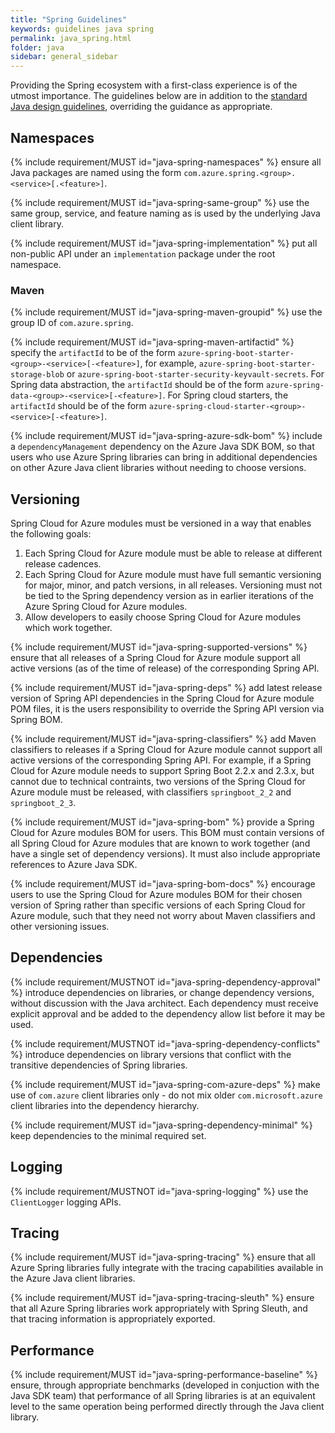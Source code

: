 ```yaml
---
title: "Spring Guidelines"
keywords: guidelines java spring
permalink: java_spring.html
folder: java
sidebar: general_sidebar
---
```


Providing the Spring ecosystem with a first-class experience is of the utmost importance. The guidelines below are in addition to the [standard Java design guidelines](https://azure.github.io/azure-sdk/java_introduction.html), overriding the guidance as appropriate.

## Namespaces

{% include requirement/MUST id="java-spring-namespaces" %} ensure all Java packages are named using the form `com.azure.spring.<group>.<service>[.<feature>]`.

{% include requirement/MUST id="java-spring-same-group" %} use the same group, service, and feature naming as is used by the underlying Java client library.

{% include requirement/MUST id="java-spring-implementation" %} put all non-public API under an `implementation` package under the root namespace.

### Maven

{% include requirement/MUST id="java-spring-maven-groupid" %} use the group ID of `com.azure.spring`.

{% include requirement/MUST id="java-spring-maven-artifactid" %} specify the `artifactId` to be of the form `azure-spring-boot-starter-<group>-<service>[-<feature>]`, for example, `azure-spring-boot-starter-storage-blob` or `azure-spring-boot-starter-security-keyvault-secrets`. 
For Spring data abstraction, the `artifactId` should be of the form `azure-spring-data-<group>-<service>[-<feature>]`.
For Spring cloud starters, the `artifactId` should be of the form `azure-spring-cloud-starter-<group>-<service>[-<feature>]`.

{% include requirement/MUST id="java-spring-azure-sdk-bom" %} include a `dependencyManagement` dependency on the Azure Java SDK BOM, so that users who use Azure Spring libraries can bring in additional dependencies on other Azure Java client libraries without needing to choose versions.

## Versioning

Spring Cloud for Azure modules must be versioned in a way that enables the following goals:

1. Each Spring Cloud for Azure module must be able to release at different release cadences.
2. Each Spring Cloud for Azure module must have full semantic versioning for major, minor, and patch versions, in all releases. Versioning must not be tied to the Spring dependency version as in earlier iterations of the Azure Spring Cloud for Azure modules.
3. Allow developers to easily choose Spring Cloud for Azure modules which work together.

{% include requirement/MUST id="java-spring-supported-versions" %} ensure that all releases of a Spring Cloud for Azure module support all active versions (as of the time of release) of the corresponding Spring API.

{% include requirement/MUST id="java-spring-deps" %} add latest release version of Spring API dependencies in the Spring Cloud for Azure module POM files, it is the users responsibility to override the Spring API version via Spring BOM.

{% include requirement/MUST id="java-spring-classifiers" %} add Maven classifiers to releases if a Spring Cloud for Azure module cannot support all active versions of the corresponding Spring API. For example, if a Spring Cloud for Azure module needs to support Spring Boot 2.2.x and 2.3.x, but cannot due to technical contraints, two versions of the Spring Cloud for Azure module must be released, with classifiers `springboot_2_2` and `springboot_2_3`.

{% include requirement/MUST id="java-spring-bom" %} provide a Spring Cloud for Azure modules BOM for users. This BOM must contain versions of all Spring Cloud for Azure modules that are known to work together (and have a single set of dependency versions). It must also include appropriate references to Azure Java SDK.

{% include requirement/MUST id="java-spring-bom-docs" %} encourage users to use the Spring Cloud for Azure modules BOM for their chosen version of Spring rather than specific versions of each Spring Cloud for Azure module, such that they need not worry about Maven classifiers and other versioning issues.

## Dependencies

{% include requirement/MUSTNOT id="java-spring-dependency-approval" %} introduce dependencies on libraries, or change dependency versions, without discussion with the Java architect. Each dependency must receive explicit approval and be added to the dependency allow list before it may be used.

{% include requirement/MUSTNOT id="java-spring-dependency-conflicts" %} introduce dependencies on library versions that conflict with the transitive dependencies of Spring libraries.

{% include requirement/MUST id="java-spring-com-azure-deps" %} make use of `com.azure` client libraries only - do not mix older `com.microsoft.azure` client libraries into the dependency hierarchy.

{% include requirement/MUST id="java-spring-dependency-minimal" %} keep dependencies to the minimal required set.

## Logging

{% include requirement/MUSTNOT id="java-spring-logging" %} use the `ClientLogger` logging APIs.

## Tracing

{% include requirement/MUST id="java-spring-tracing" %} ensure that all Azure Spring libraries fully integrate with the tracing capabilities available in the Azure Java client libraries.

{% include requirement/MUST id="java-spring-tracing-sleuth" %} ensure that all Azure Spring libraries work appropriately with Spring Sleuth, and that tracing information is appropriately exported.

## Performance

{% include requirement/MUST id="java-spring-performance-baseline" %} ensure, through appropriate benchmarks (developed in conjuction with the Java SDK team) that performance of all Spring libraries is at an equivalent level to the same operation being performed directly through the Java client library.